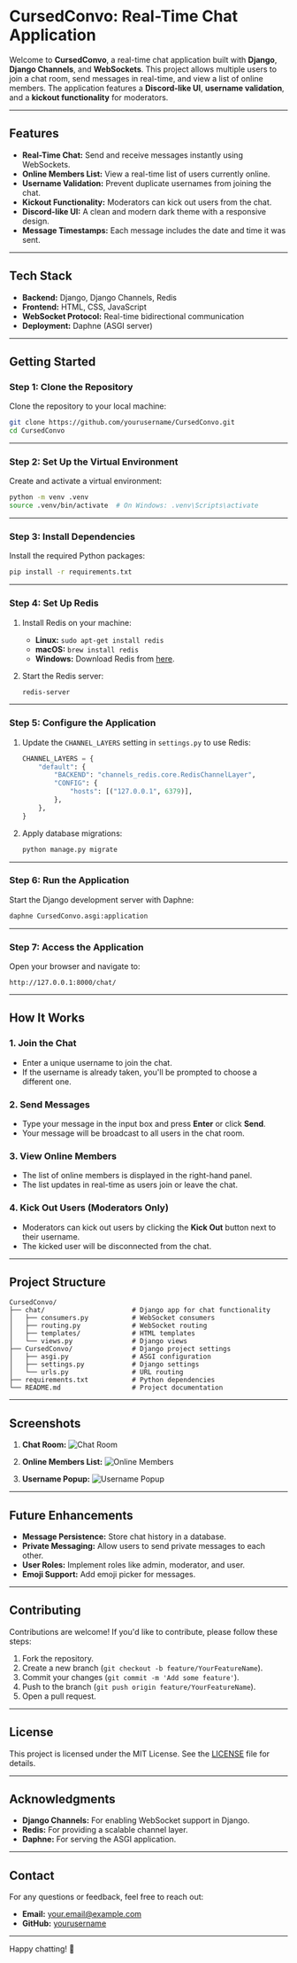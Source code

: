 # **CursedConvo: Real-Time Chat Application**

Welcome to **CursedConvo**, a real-time chat application built with **Django**, **Django Channels**, and **WebSockets**. This project allows multiple users to join a chat room, send messages in real-time, and view a list of online members. The application features a **Discord-like UI**, **username validation**, and a **kickout functionality** for moderators.

---

## **Features**
- **Real-Time Chat:** Send and receive messages instantly using WebSockets.
- **Online Members List:** View a real-time list of users currently online.
- **Username Validation:** Prevent duplicate usernames from joining the chat.
- **Kickout Functionality:** Moderators can kick out users from the chat.
- **Discord-like UI:** A clean and modern dark theme with a responsive design.
- **Message Timestamps:** Each message includes the date and time it was sent.

---

## **Tech Stack**
- **Backend:** Django, Django Channels, Redis
- **Frontend:** HTML, CSS, JavaScript
- **WebSocket Protocol:** Real-time bidirectional communication
- **Deployment:** Daphne (ASGI server)

---

## **Getting Started**

### **Step 1: Clone the Repository**
Clone the repository to your local machine:
```bash
git clone https://github.com/yourusername/CursedConvo.git
cd CursedConvo
```

---

### **Step 2: Set Up the Virtual Environment**
Create and activate a virtual environment:
```bash
python -m venv .venv
source .venv/bin/activate  # On Windows: .venv\Scripts\activate
```

---

### **Step 3: Install Dependencies**
Install the required Python packages:
```bash
pip install -r requirements.txt
```

---

### **Step 4: Set Up Redis**
1. Install Redis on your machine:
   - **Linux:** `sudo apt-get install redis`
   - **macOS:** `brew install redis`
   - **Windows:** Download Redis from [here](https://github.com/microsoftarchive/redis/releases).

2. Start the Redis server:
   ```bash
   redis-server
   ```

---

### **Step 5: Configure the Application**
1. Update the `CHANNEL_LAYERS` setting in `settings.py` to use Redis:
   ```python
   CHANNEL_LAYERS = {
       "default": {
           "BACKEND": "channels_redis.core.RedisChannelLayer",
           "CONFIG": {
               "hosts": [("127.0.0.1", 6379)],
           },
       },
   }
   ```

2. Apply database migrations:
   ```bash
   python manage.py migrate
   ```

---

### **Step 6: Run the Application**
Start the Django development server with Daphne:
```bash
daphne CursedConvo.asgi:application
```

---

### **Step 7: Access the Application**
Open your browser and navigate to:
```
http://127.0.0.1:8000/chat/
```

---

## **How It Works**

### **1. Join the Chat**
- Enter a unique username to join the chat.
- If the username is already taken, you'll be prompted to choose a different one.

### **2. Send Messages**
- Type your message in the input box and press **Enter** or click **Send**.
- Your message will be broadcast to all users in the chat room.

### **3. View Online Members**
- The list of online members is displayed in the right-hand panel.
- The list updates in real-time as users join or leave the chat.

### **4. Kick Out Users (Moderators Only)**
- Moderators can kick out users by clicking the **Kick Out** button next to their username.
- The kicked user will be disconnected from the chat.

---

## **Project Structure**
```
CursedConvo/
├── chat/                      # Django app for chat functionality
│   ├── consumers.py           # WebSocket consumers
│   ├── routing.py             # WebSocket routing
│   ├── templates/             # HTML templates
│   └── views.py               # Django views
├── CursedConvo/               # Django project settings
│   ├── asgi.py                # ASGI configuration
│   ├── settings.py            # Django settings
│   └── urls.py                # URL routing
├── requirements.txt           # Python dependencies
└── README.md                  # Project documentation
```

---

## **Screenshots**
1. **Chat Room:**
   ![Chat Room](screenshots/chat-room.png)

2. **Online Members List:**
   ![Online Members](screenshots/online-members.png)

3. **Username Popup:**
   ![Username Popup](screenshots/username-popup.png)

---

## **Future Enhancements**
- **Message Persistence:** Store chat history in a database.
- **Private Messaging:** Allow users to send private messages to each other.
- **User Roles:** Implement roles like admin, moderator, and user.
- **Emoji Support:** Add emoji picker for messages.

---

## **Contributing**
Contributions are welcome! If you'd like to contribute, please follow these steps:
1. Fork the repository.
2. Create a new branch (`git checkout -b feature/YourFeatureName`).
3. Commit your changes (`git commit -m 'Add some feature'`).
4. Push to the branch (`git push origin feature/YourFeatureName`).
5. Open a pull request.

---

## **License**
This project is licensed under the MIT License. See the [LICENSE](LICENSE) file for details.

---

## **Acknowledgments**
- **Django Channels:** For enabling WebSocket support in Django.
- **Redis:** For providing a scalable channel layer.
- **Daphne:** For serving the ASGI application.

---

## **Contact**
For any questions or feedback, feel free to reach out:
- **Email:** your.email@example.com
- **GitHub:** [yourusername](https://github.com/yourusername)

---

Happy chatting! 🚀

